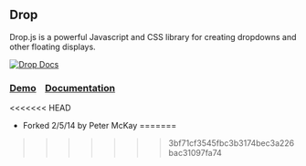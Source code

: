 ## Drop

Drop.js is a powerful Javascript and CSS library for creating dropdowns and other floating displays.

[![Drop Docs](http://i.imgur.com/sgmx9aJ.png)](http://github.hubspot.com/drop/)

### [Demo](http://github.hubspot.com/drop/docs/welcome) &nbsp;&nbsp; [Documentation](http://github.hubspot.com/drop)
<<<<<<< HEAD

- Forked 2/5/14 by Peter McKay
=======
>>>>>>> 3bf71cf3545fbc3b3174bec3a226bac31097fa74
